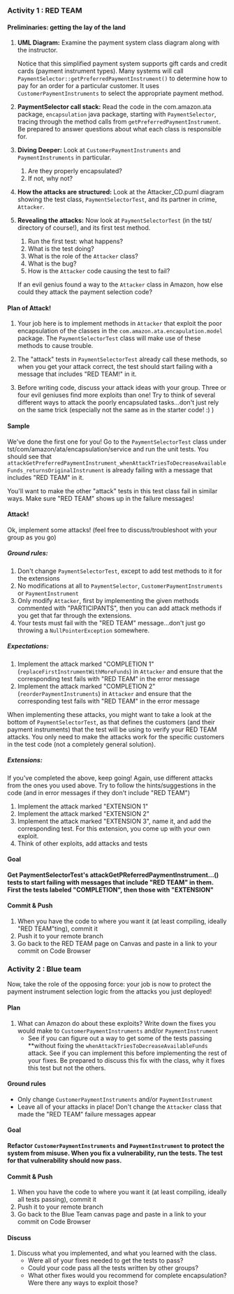 ### Activity 1 : RED TEAM

#### Preliminaries: getting the lay of the land

1. **UML Diagram:** Examine the payment system class diagram along with the instructor.

   Notice that this simplified payment system supports gift cards and credit cards (payment instrument types).
   Many systems will call `PaymentSelector::getPreferredPaymentInstrument()` to determine how to pay for an order for
   a particular customer. It uses `CustomerPaymentInstruments` to select the appropriate payment method.

1. **PaymentSelector call stack:** Read the code in the com.amazon.ata package,
   `encapsulation` java package, starting with `PaymentSelector`, tracing through the method calls
   from `getPreferredPaymentInstrument`. Be prepared to answer questions about what each class is responsible for.

1. **Diving Deeper:** Look at `CustomerPaymentInstruments` and `PaymentInstruments` in particular.
    1. Are they properly encapsulated?
    1. If not, why not?

1. **How the attacks are structured:** Look at the Attacker_CD.puml diagram showing
   the test class, `PaymentSelectorTest`, and its partner in crime,
   `Attacker`.

1. **Revealing the attacks:** Now look at `PaymentSelectorTest` (in the tst/ directory of course!), and its first
   test method.
    1. Run the first test: what happens?
    1. What is the test doing?
    1. What is the role of the `Attacker` class?
    1. What is the bug?
    1. How is the `Attacker` code causing the test to fail?

   If an evil genius found a way to the `Attacker` class in Amazon, how else could they attack the payment
   selection code?

#### Plan of Attack!

1. Your job here is to implement methods in `Attacker` that exploit the poor encapsulation of the classes in the
   `com.amazon.ata.encapulation.model` package. The
   `PaymentSelectorTest` class will make use of these methods to
   cause trouble.

1. The "attack" tests in `PaymentSelectorTest` already call these methods, so when you get your attack correct,
   the test should start failing with a message that includes "RED TEAM!" in it.

1. Before writing code, discuss your attack ideas with your group.
   Three or four evil geniuses find more exploits than one!
   Try to think of several different ways to attack the poorly
   encapsulated tasks...don't just rely on the same
   trick (especially not the same as in the starter code! :) )

#### Sample

We've done the first one for you! Go to the `PaymentSelectorTest` class
under tst/com/amazon/ata/encapsulation/service and run
the unit tests. You should see that
`attackGetPreferredPaymentInstrument_whenAttackTriesToDecreaseAvailableFunds_returnsOriginalInstrument`
is already failing with a message that includes "RED TEAM" in it.

You'll want to make the other "attack" tests in this test class fail
in similar ways. Make sure "RED TEAM" shows up in the failure messages!

#### Attack!

Ok, implement some attacks! (feel free to discuss/troubleshoot with your group as you go)

##### Ground rules:

1. Don't change `PaymentSelectorTest`, except to add test methods to it for the extensions
1. No modifications at all to `PaymentSelector`, `CustomerPaymentInstruments` or `PaymentInstrument`
1. Only modify `Attacker`, first by implementing the given methods commented with "PARTICIPANTS", then
   you can add attack methods if you get that far through the extensions.
1. Your tests must fail with the "RED TEAM" message...don't just go throwing a `NullPointerException` somewhere.

##### Expectations:

1. Implement the attack marked "COMPLETION 1" (`replaceFirstInstrumentWithMoreFunds`)
   in `Attacker` and ensure that the corresponding test fails with
   "RED TEAM" in the error message
1. Implement the attack marked "COMPLETION 2" (`reorderPaymentInstruments`) in `Attacker` and ensure that the
   corresponding test fails with "RED TEAM" in the error message

When implementing these attacks, you might want to take a look at the bottom of `PaymentSelectorTest`, as that
defines the customers (and their payment instruments) that the test will be using to verify your RED TEAM attacks.
You only need to make the attacks work for the specific customers
in the test code (not a completely general solution).

##### Extensions:

If you've completed the above, keep going! Again, use different attacks from
the ones you used above. Try to follow the hints/suggestions in the
code (and in error messages if they don't include "RED TEAM")

1. Implement the attack marked "EXTENSION 1"
1. Implement the attack marked "EXTENSION 2"
1. Implement the attack marked "EXTENSION 3", name it, and add the corresponding test. For this extension, you come
   up with your own exploit.
1. Think of other exploits, add attacks and tests

#### Goal

**Get PaymentSelectorTest's attackGetPReferredPaymentInstrument...()
tests to start failing with messages that include "RED TEAM" in
them. First the tests labeled "COMPLETION", then those with "EXTENSION"**

#### Commit & Push

1. When you have the code to where you want it (at least compiling, ideally "RED TEAM"ting), commit it
1. Push it to your remote branch
1. Go back to the RED TEAM page on Canvas and paste in a link to your commit on Code Browser


### Activity 2 : Blue team

Now, take the role of the opposing force: your job is now to protect the payment instrument selection logic from
the attacks you just deployed!

#### Plan

1. What can Amazon do about these exploits?
   Write down the fixes you would make to `CustomerPaymentInstruments` and/or `PaymentInstrument`
   * See if you can figure out a way to get some of the tests passing
     **without fixing the `whenAttackTriesToDecreaseAvailableFunds`
     attack. See if you can implement this before implementing
     the rest of your fixes. Be prepared to discuss this fix with
     the class, why it fixes this test but not the others.

#### Ground rules

* Only change `CustomerPaymentInstruments` and/or `PaymentInstrument`
* Leave all of your attacks in place! Don't change the `Attacker` class that made
  the "RED TEAM" failure messages appear

#### Goal

**Refactor `CustomerPaymentInstruments` and `PaymentInstrument`
to protect the system from misuse. When you fix a vulnerability,
run the tests. The test for that vulnerability should now pass.**

#### Commit & Push

1. When you have the code to where you want it (at least compiling, ideally all tests passing), commit it
1. Push it to your remote branch
1. Go back to the Blue Team canvas page and paste in a link to your commit on Code Browser

#### Discuss

1. Discuss what you implemented, and what you learned with the class.
    * Were all of your fixes needed to get the tests to pass?
    * Could your code pass all the tests written by other groups?
    * What other fixes would you recommend for complete encapsulation? Were there any ways to exploit those?
